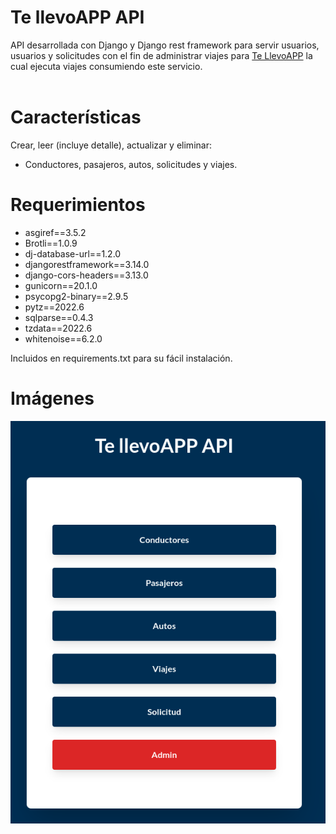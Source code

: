 # Te llevoAPP API<br>
API desarrollada con Django y Django rest framework para servir usuarios, usuarios y solicitudes con el fin de administrar viajes para [Te LlevoAPP](https://github.com/keaguirre/prograMovil) la cual ejecuta viajes consumiendo este servicio.<br><br>

# Características
Crear, leer (incluye detalle), actualizar y eliminar:
- Conductores, pasajeros, autos, solicitudes y viajes.

# Requerimientos
- asgiref==3.5.2
- Brotli==1.0.9
- dj-database-url==1.2.0
- djangorestframework==3.14.0
- django-cors-headers==3.13.0
- gunicorn==20.1.0
- psycopg2-binary==2.9.5
- pytz==2022.6
- sqlparse==0.4.3
- tzdata==2022.6
- whitenoise==6.2.0<br>

Incluidos en requirements.txt para su fácil instalación.

# Imágenes
![Screenshot](https://raw.githubusercontent.com/keaguirre/djangoBackend/master/Screenshots/web.png)
